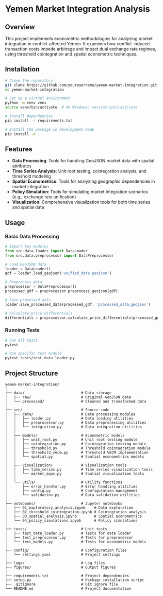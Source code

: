 # Yemen Market Integration Analysis

## Overview

This project implements econometric methodologies for analyzing market integration in conflict-affected Yemen. It examines how conflict-induced transaction costs impede arbitrage and impact dual exchange rate regimes, using threshold cointegration and spatial econometric techniques.

## Installation

```bash
# Clone the repository
git clone https://github.com/yourusername/yemen-market-integration.git
cd yemen-market-integration

# Set up a virtual environment
python -m venv venv
source venv/bin/activate  # On Windows: venv\Scripts\activate

# Install dependencies
pip install -r requirements.txt

# Install the package in development mode
pip install -e .
```

## Features

- **Data Processing**: Tools for handling GeoJSON market data with spatial attributes
- **Time Series Analysis**: Unit root testing, cointegration analysis, and threshold modeling
- **Spatial Econometrics**: Tools for analyzing geographic dependencies in market integration
- **Policy Simulation**: Tools for simulating market integration scenarios (e.g., exchange rate unification)
- **Visualization**: Comprehensive visualization tools for both time series and spatial data

## Usage

### Basic Data Processing

```python
# Import key modules
from src.data.loader import DataLoader
from src.data.preprocessor import DataPreprocessor

# Load GeoJSON data
loader = DataLoader()
gdf = loader.load_geojson('unified_data.geojson')

# Preprocess data
preprocessor = DataPreprocessor()
processed_gdf = preprocessor.preprocess_geojson(gdf)

# Save processed data
loader.save_processed_data(processed_gdf, 'processed_data.geojson')

# Calculate price differentials
differentials = preprocessor.calculate_price_differentials(processed_gdf)
```

### Running Tests

```bash
# Run all tests
pytest

# Run specific test module
pytest tests/test_data_loader.py
```

## Project Structure

```
yemen-market-integration/
│
├── data/                          # Data storage
│   ├── raw/                       # Original GeoJSON data
│   └── processed/                 # Cleaned and transformed data
│
├── src/                           # Source code
│   ├── data/                      # Data processing modules
│   │   ├── loader.py              # Data loading utilities
│   │   ├── preprocessor.py        # Data preprocessing utilities
│   │   └── integration.py         # Data integration utilities
│   │
│   ├── models/                    # Econometric models
│   │   ├── unit_root.py           # Unit root testing module
│   │   ├── cointegration.py       # Cointegration testing module
│   │   ├── threshold.py           # Threshold cointegration module
│   │   ├── threshold_vecm.py      # Threshold VECM implementation
│   │   └── spatial.py             # Spatial econometrics models
│   │
│   ├── visualization/             # Visualization tools
│   │   ├── time_series.py         # Time series visualization tools
│   │   └── market_maps.py         # Spatial visualization tools
│   │
│   └── utils/                     # Utility functions
│       ├── error_handler.py       # Error handling utilities
│       ├── config.py              # Configuration management
│       └── validation.py          # Data validation utilities
│
├── notebooks/                     # Jupyter notebooks
│   ├── 01_exploratory_analysis.ipynb    # Data exploration
│   ├── 02_threshold_cointegration.ipynb # Cointegration analysis
│   ├── 03_spatial_analysis.ipynb        # Spatial econometrics
│   └── 04_policy_simulations.ipynb      # Policy simulations
│
├── tests/                         # Unit tests
│   ├── test_data_loader.py        # Tests for data loader
│   ├── test_preprocessor.py       # Tests for preprocessor
│   └── test_models.py             # Tests for econometric models
│
├── config/                        # Configuration files
│   └── settings.yaml              # Project settings
│
├── logs/                          # Log files
├── figures/                       # Output figures
│
├── requirements.txt               # Project dependencies
├── setup.py                       # Package installation script
├── .gitignore                     # Git ignore file
└── README.md                      # Project documentation